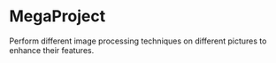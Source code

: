 # MegaProject
Perform different image processing techniques on different pictures to enhance their features.
